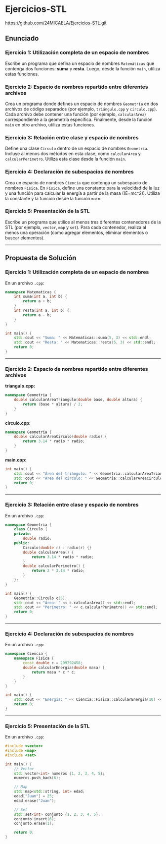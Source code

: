 # Ejercicios-STL

https://github.com/24MICAELA/Ejercicios-STL.git

## Enunciado

### Ejercicio 1: Utilización completa de un espacio de nombres
Escribe un programa que defina un espacio de nombres `Matemáticas` que contenga dos funciones: **suma** y **resta**. Luego, desde la función `main`, utiliza estas funciones.

### Ejercicio 2: Espacio de nombres repartido entre diferentes archivos
Crea un programa donde defines un espacio de nombres `Geometría` en dos archivos de código separados (por ejemplo, `triángulo.cpp` y `círculo.cpp`). Cada archivo debe contener una función (por ejemplo, `calcularArea`) correspondiente a la geometría específica. Finalmente, desde la función `main` en otro archivo, utiliza estas funciones.

### Ejercicio 3: Relación entre clase y espacio de nombres
Define una clase `Círculo` dentro de un espacio de nombres `Geometría`. Incluye al menos dos métodos en esta clase, como `calcularArea` y `calcularPerímetro`. Utiliza esta clase desde la función `main`.

### Ejercicio 4: Declaración de subespacios de nombres
Crea un espacio de nombres `Ciencia` que contenga un subespacio de nombres `Física`. En `Física`, define una constante para la velocidad de la luz y una función para calcular la energía a partir de la masa (\(E=mc^2\)). Utiliza la constante y la función desde la función `main`.

### Ejercicio 5: Presentación de la STL
Escribe un programa que utilice al menos tres diferentes contenedores de la STL (por ejemplo, `vector`, `map` y `set`). Para cada contenedor, realiza al menos una operación (como agregar elementos, eliminar elementos o buscar elementos).

---

## Propuesta de Solución

### Ejercicio 1: Utilización completa de un espacio de nombres

En un archivo `.cpp`:
```cpp
namespace Matematicas {
    int suma(int a, int b) {
        return a + b;
    }
    int resta(int a, int b) {
        return a - b;
    }
}

int main() {
    std::cout << "Suma: " << Matematicas::suma(5, 3) << std::endl;
    std::cout << "Resta: " << Matematicas::resta(5, 3) << std::endl;
    return 0;
}
```

---

### Ejercicio 2: Espacio de nombres repartido entre diferentes archivos

**triangulo.cpp:**
```cpp
namespace Geometria {
    double calcularAreaTriangulo(double base, double altura) {
        return (base * altura) / 2;
    }
}
```

**circulo.cpp:**
```cpp
namespace Geometria {
    double calcularAreaCirculo(double radio) {
        return 3.14 * radio * radio;
    }
}
```

**main.cpp:**
```cpp
int main() {
    std::cout << "Área del triángulo: " << Geometria::calcularAreaTriangulo(5, 3) << std::endl;
    std::cout << "Área del círculo: " << Geometria::calcularAreaCirculo(3) << std::endl;
    return 0;
}
```

---

### Ejercicio 3: Relación entre clase y espacio de nombres

En un archivo `.cpp`:
```cpp
namespace Geometria {
    class Circulo {
    private:
        double radio;
    public:
        Circulo(double r) : radio(r) {}
        double calcularArea() {
            return 3.14 * radio * radio;
        }
        double calcularPerimetro() {
            return 2 * 3.14 * radio;
        }
    };
}

int main() {
    Geometria::Circulo c(5);
    std::cout << "Área: " << c.calcularArea() << std::endl;
    std::cout << "Perímetro: " << c.calcularPerimetro() << std::endl;
    return 0;
}
```

---

### Ejercicio 4: Declaración de subespacios de nombres

En un archivo `.cpp`:
```cpp
namespace Ciencia {
    namespace Fisica {
        const double c = 299792458;
        double calcularEnergia(double masa) {
            return masa * c * c;
        }
    }
}

int main() {
    std::cout << "Energía: " << Ciencia::Fisica::calcularEnergia(10) << std::endl;
    return 0;
}
```

---

### Ejercicio 5: Presentación de la STL

En un archivo `.cpp`:
```cpp
#include <vector>
#include <map>
#include <set>

int main() {
    // Vector
    std::vector<int> numeros {1, 2, 3, 4, 5};
    numeros.push_back(6);

    // Map
    std::map<std::string, int> edad;
    edad["Juan"] = 25;
    edad.erase("Juan");

    // Set
    std::set<int> conjunto {1, 2, 3, 4, 5};
    conjunto.insert(6);
    conjunto.erase(1);

    return 0;
}
